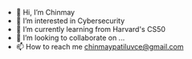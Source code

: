 - 👋 Hi, I’m Chinmay
- 👀 I’m interested in Cybersecurity
- 🌱 I’m currently learning from Harvard's CS50
- 💞️ I’m looking to collaborate on ...
- 📫 How to reach me chinmaypatiluvce@gmail.com



<!---
KingCrimson-tech/KingCrimson-tech is a ✨ special ✨ repository because its `README.md` (this file) appears on your GitHub profile.
You can click the Preview link to take a look at your changes.
--->
